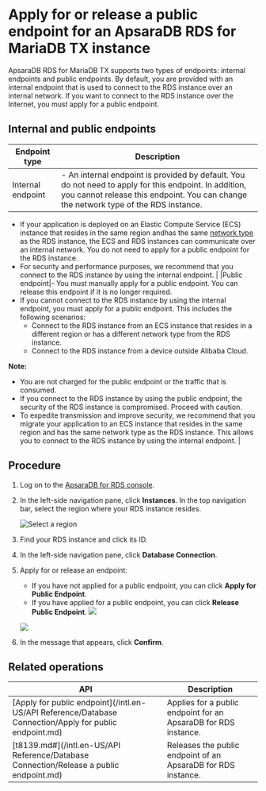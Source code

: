 # Apply for or release a public endpoint for an ApsaraDB RDS for MariaDB TX instance

ApsaraDB RDS for MariaDB TX supports two types of endpoints: internal endpoints and public endpoints. By default, you are provided with an internal endpoint that is used to connect to the RDS instance over an internal network. If you want to connect to the RDS instance over the Internet, you must apply for a public endpoint.

## Internal and public endpoints

|Endpoint type|Description|
|-------------|-----------|
|Internal endpoint|-   An internal endpoint is provided by default. You do not need to apply for this endpoint. In addition, you cannot release this endpoint. You can change the network type of the RDS instance.
-   If your application is deployed on an Elastic Compute Service \(ECS\) instance that resides in the same region andhas the same [network type](https://www.alibabacloud.com/help/doc-detail/61651.htm) as the RDS instance, the ECS and RDS instances can communicate over an internal network. You do not need to apply for a public endpoint for the RDS instance.
-   For security and performance purposes, we recommend that you connect to the RDS instance by using the internal endpoint. |
|Public endpoint|-   You must manually apply for a public endpoint. You can release this endpoint if it is no longer required.
-   If you cannot connect to the RDS instance by using the internal endpoint, you must apply for a public endpoint. This includes the following scenarios:
    -   Connect to the RDS instance from an ECS instance that resides in a different region or has a different network type from the RDS instance.
    -   Connect to the RDS instance from a device outside Alibaba Cloud.

**Note:**

-   You are not charged for the public endpoint or the traffic that is consumed.
-   If you connect to the RDS instance by using the public endpoint, the security of the RDS instance is compromised. Proceed with caution.
-   To expedite transmission and improve security, we recommend that you migrate your application to an ECS instance that resides in the same region and has the same network type as the RDS instance. This allows you to connect to the RDS instance by using the internal endpoint. |

## Procedure

1.  Log on to the [ApsaraDB for RDS console](https://rds.console.aliyun.com/).

2.  In the left-side navigation pane, click **Instances**. In the top navigation bar, select the region where your RDS instance resides.

    ![Select a region](https://static-aliyun-doc.oss-accelerate.aliyuncs.com/assets/img/en-US/8651559951/p36543.png)

3.  Find your RDS instance and click its ID.

4.  In the left-side navigation pane, click **Database Connection**.

5.  Apply for or release an endpoint:

    -   If you have not applied for a public endpoint, you can click **Apply for Public Endpoint**.
    -   If you have applied for a public endpoint, you can click **Release Public Endpoint**.
    ![](https://static-aliyun-doc.oss-accelerate.aliyuncs.com/assets/img/en-US/6150359951/p11667.png)

    ![](https://static-aliyun-doc.oss-accelerate.aliyuncs.com/assets/img/en-US/6150359951/p3993.png)

6.  In the message that appears, click **Confirm**.


## Related operations

|API|Description|
|---|-----------|
|[Apply for public endpoint](/intl.en-US/API Reference/Database Connection/Apply for public endpoint.md)|Applies for a public endpoint for an ApsaraDB for RDS instance.|
|[t8139.md\#](/intl.en-US/API Reference/Database Connection/Release a public endpoint.md)|Releases the public endpoint of an ApsaraDB for RDS instance.|

